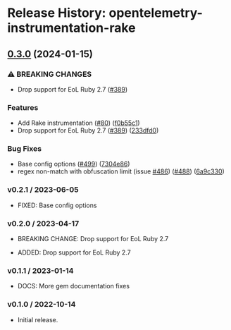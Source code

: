 # Release History: opentelemetry-instrumentation-rake

## [0.3.0](https://github.com/comandeo/opentelemetry-ruby-contrib/compare/opentelemetry-instrumentation-rake-v0.2.1...opentelemetry-instrumentation-rake/v0.3.0) (2024-01-15)


### ⚠ BREAKING CHANGES

* Drop support for EoL Ruby 2.7 ([#389](https://github.com/comandeo/opentelemetry-ruby-contrib/issues/389))

### Features

* Add Rake instrumentation ([#80](https://github.com/comandeo/opentelemetry-ruby-contrib/issues/80)) ([f0b55c1](https://github.com/comandeo/opentelemetry-ruby-contrib/commit/f0b55c1b25344a9d5e8d2c441b2799769868e014))
* Drop support for EoL Ruby 2.7 ([#389](https://github.com/comandeo/opentelemetry-ruby-contrib/issues/389)) ([233dfd0](https://github.com/comandeo/opentelemetry-ruby-contrib/commit/233dfd0dae81346e9687090f9d8dfb85215e0ba7))


### Bug Fixes

* Base config options ([#499](https://github.com/comandeo/opentelemetry-ruby-contrib/issues/499)) ([7304e86](https://github.com/comandeo/opentelemetry-ruby-contrib/commit/7304e86e9a3beba5c20f790b256bbb54469411ca))
* regex non-match with obfuscation limit (issue [#486](https://github.com/comandeo/opentelemetry-ruby-contrib/issues/486)) ([#488](https://github.com/comandeo/opentelemetry-ruby-contrib/issues/488)) ([6a9c330](https://github.com/comandeo/opentelemetry-ruby-contrib/commit/6a9c33088c6c9f39b2bc30247a3ed825553c07d4))

### v0.2.1 / 2023-06-05

* FIXED: Base config options 

### v0.2.0 / 2023-04-17

* BREAKING CHANGE: Drop support for EoL Ruby 2.7 

* ADDED: Drop support for EoL Ruby 2.7 

### v0.1.1 / 2023-01-14

* DOCS: More gem documentation fixes 

### v0.1.0 / 2022-10-14

* Initial release.
